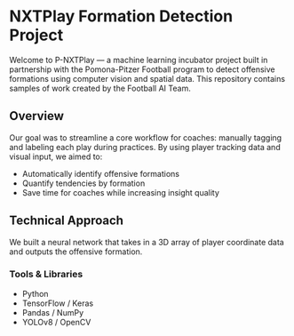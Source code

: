 # NXTPlay Formation Detection Project

Welcome to P-NXTPlay — a machine learning incubator project built in partnership with the Pomona-Pitzer Football program to detect offensive formations using computer vision and spatial data. This repository contains samples of work created by the Football AI Team.

## Overview
Our goal was to streamline a core workflow for coaches: manually tagging and labeling each play during practices. By using player tracking data and visual input, we aimed to:
- Automatically identify offensive formations
- Quantify tendencies by formation
- Save time for coaches while increasing insight quality

## Technical Approach
We built a neural network that takes in a 3D array of player coordinate data and outputs the offensive formation.

### Tools & Libraries
- Python
- TensorFlow / Keras
- Pandas / NumPy
- YOLOv8 / OpenCV

